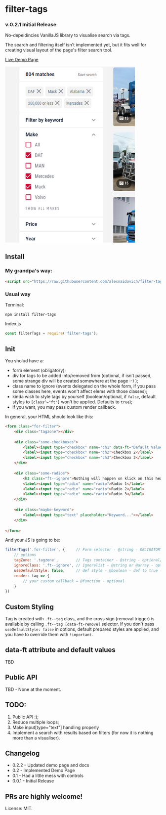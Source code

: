 # filter-tags

### v.0.2.1 Initial Release

No-depeidincies VanillaJS library to visualise search via tags.

The search and filtering itself isn't implemented yet, but it fits well for creating visual layout of the page's filter search tool.

[Live Demo Page](https://alexnaidovich.github.io/filter-tags/)

![how it looks](https://raw.githubusercontent.com/alexnaidovich/filter-tags/master/screenshots/01.PNG)

## Install

### My grandpa's way:

```html
<script src="https://raw.githubusercontent.com/alexnaidovich/filter-tags/master/filter-tags.js"></script>
```

### Usual way
Terminal:
```
npm install filter-tags
```
Index.js
```javascript
const filterTags = require('filter-tags');
```

## Init

You sholud have a:
  * form element (obligatory);
  * div for tags to be added into/removed from (optional, if isn't passed, some strange div will be created somewhere at the page :-) );
  * class name to ignore (events delegated on the whole form, if you pass some classes here, events won't affect elems with those classes);
  * kinda wish to style tags by yourself (boolean/optional, if ```false```, default styles to ```[class^="ft"]``` won't be applied. Defaults to ```true```);
  * if you want, you may pass custom render callback.

In general, your HTML should look like this:

```html
<form class="for-filter">
    <div class="tagzone"></div>

    <div class="some-checkboxes">
        <label><input type="checkbox" name="ch1" data-ft="Default Value">Checkbox 1</label>
        <label><input type="checkbox" name="ch2">Checkbox 2</label>
        <label><input type="checkbox" name="ch3">Checkbox 3</label>
    </div>

    <div class="some-radios">
        <h3 class="ft--ignore">Nothing will happen on klick on this heading</h3>
        <label><input type="radio" name="radio">Radio 1</label>
        <label><input type="radio" name="radio">Radio 2</label>
        <label><input type="radio" name="radio">Radio 3</label>
    </div>

    <div class="maybe-keyword">
        <label><input type="text" placeholder="Keyword..."></label> 
    </div>

</form>
```

And your JS is going to be:
```javascript
filterTags('.for-filter', {     // Form selector - @string - OBLIGATORY
    // options
    tagZone: '.tagzone',        // Tags container - @string - optional/preferred
    ignoreClass: '.ft--ignore', // Ignorelist - @string or @array - optional 
    useDefaultStyle: false,     // def style - @boolean - def to true - optional
    render: tag => {
        // your custom callback = @function - optional
    }
})
```

## Custom Styling

Tag is created with ```.ft--tag``` class, and the cross sign (removal trigger) is available by calling ```.ft--tag [data-ft-remove]``` selector.
If you don't pass ```useDefaultStyle: false``` in options, default prepared styles are applied, and you have to override them with ```!important```.

## data-ft attribute and default values

TBD

## Public API

TBD - None at the moment.

## TODO: 

  1. Public API :);
  2. Reduce multiple loops;
  3. Make input[type="text"] handling properly
  4. Implement a search with results based on filters (for now it is nothing more than a visualiser).

## Changelog

  * 0.2.2 - Updated demo page and docs
  * 0.2   - Implemented Demo Page
  * 0.1   - Had a little mess with controls
  * 0.0.1 - Initial Release


## PRs are highly welcome!

License: MIT.
